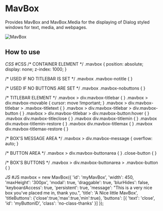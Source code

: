 MavBox
===========

Provides MavBox and MavBox.Media for the displaying of Dialog styled windows for text, media, and webpages.

![MavBox](http://github.com/dcdustin/MavBox/blob/master/MavBox.png)

How to use
----------

*CSS*
	#CSS
/* CONTAINER ELEMENT */
.mavbox { position: absolute; display: none; z-index: 1000; }

/* USED IF NO TITLEBAR IS SET */
.mavbox .mavbox-notitle { }

/* USED IF NO BUTTONS ARE SET */
.mavbox .mavbox-nobuttons {  }

/* TITLEBAR ELEMENT */
.mavbox > div.mavbox-titlebar { }
	.mavbox > div.mavbox-movable { cursor: move !important; }
	.mavbox > div.mavbox-titlebar > .mavbox-titletext {  }
	.mavbox > div.mavbox-titlebar > div.mavbox-button { }
		.mavbox > div.mavbox-titlebar > div.mavbox-button:hover { }
	.mavbox div.mavbox-titleclose { }
	.mavbox div.mavbox-titlemin { }
	.mavbox div.mavbox-titlemin-restore { }
	.mavbox div.mavbox-titlemax { }
	.mavbox div.mavbox-titlemax-restore { }

/* BOX'S MESSAGE AREA */
.mavbox > div.mavbox-message { overflow: auto; }

/* BUTTON AREA */
.mavbox > div.mavbox-buttonarea { }
.close-button { }

/* BOX'S BUTTONS */
.mavbox > div.mavbox-buttonarea > .mavbox-button { }


*JS*
	#JS
	mavbox = new MavBox({
		'id': 'myMavBox',
		'width': 450,
		'maxHeight': '300px',
		'modal': true, 
		'draggable': true,
		'blurHides': false,
		'keyboardAccess': true,
		'persistent': true,
		'message': "This is a very nice box you've placed me in, thank you.",
		'title': 'A Nice little MavBox',
		'titleButtons': {'close':true,'max':true,'min':true},
		'buttons': [{
			'text': 'close',
			'id': 'myButtonID',
			'class': 'no-class-thanks'
		}]
	});	
